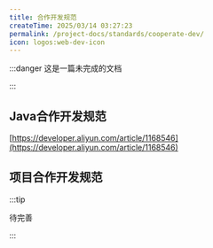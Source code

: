```yaml
---
title: 合作开发规范
createTime: 2025/03/14 03:27:23
permalink: /project-docs/standards/cooperate-dev/
icon: logos:web-dev-icon
---
```

:::danger 这是一篇未完成的文档

:::

## Java合作开发规范

[https://developer.aliyun.com/article/1168546](https://developer.aliyun.com/article/1168546)

## 项目合作开发规范

:::tip

待完善

:::
